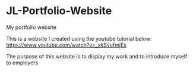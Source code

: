 # JL-Portfolio-Website
My portfolio website

This is a website I created using the youtube tutorial below:
https://www.youtube.com/watch?v=_xkSvufmjEs

The purpose of this website is to display my work and to introduce myself to employers
